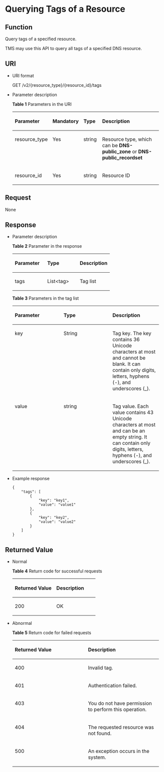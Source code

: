 # Querying Tags of a Resource<a name="EN-US_TOPIC_0094532733"></a>

## Function<a name="section2763065016101"></a>

Query tags of a specified resource.

TMS may use this API to query all tags of a specified DNS resource.

## URI<a name="section53701671161015"></a>

-   URI format

    GET /v2/\{resource\_type\}/\{resource\_id\}/tags

-   Parameter description

    **Table  1**  Parameters in the URI

    <a name="table6099729418149"></a><table><thead align="left"><tr id="en-us_topic_0101702788_row3442661918149"><th class="cellrowborder" valign="top" width="20.380000000000003%" id="mcps1.2.5.1.1"><p id="en-us_topic_0101702788_p3709279118149"><a name="en-us_topic_0101702788_p3709279118149"></a><a name="en-us_topic_0101702788_p3709279118149"></a><strong id="en-us_topic_0101702788_b162774213314533"><a name="en-us_topic_0101702788_b162774213314533"></a><a name="en-us_topic_0101702788_b162774213314533"></a>Parameter</strong></p>
    </th>
    <th class="cellrowborder" valign="top" width="19.439999999999998%" id="mcps1.2.5.1.2"><p id="en-us_topic_0101702788_p5172606218149"><a name="en-us_topic_0101702788_p5172606218149"></a><a name="en-us_topic_0101702788_p5172606218149"></a><strong id="en-us_topic_0101702788_b593421527191713"><a name="en-us_topic_0101702788_b593421527191713"></a><a name="en-us_topic_0101702788_b593421527191713"></a>Mandatory</strong></p>
    </th>
    <th class="cellrowborder" valign="top" width="13.59%" id="mcps1.2.5.1.3"><p id="en-us_topic_0101702788_p2906151418149"><a name="en-us_topic_0101702788_p2906151418149"></a><a name="en-us_topic_0101702788_p2906151418149"></a><strong id="en-us_topic_0101702788_b84235270619112"><a name="en-us_topic_0101702788_b84235270619112"></a><a name="en-us_topic_0101702788_b84235270619112"></a>Type</strong></p>
    </th>
    <th class="cellrowborder" valign="top" width="46.589999999999996%" id="mcps1.2.5.1.4"><p id="en-us_topic_0101702788_p517246718149"><a name="en-us_topic_0101702788_p517246718149"></a><a name="en-us_topic_0101702788_p517246718149"></a><strong id="en-us_topic_0101702788_b842352706112423"><a name="en-us_topic_0101702788_b842352706112423"></a><a name="en-us_topic_0101702788_b842352706112423"></a>Description</strong></p>
    </th>
    </tr>
    </thead>
    <tbody><tr id="en-us_topic_0101702788_row1923936518149"><td class="cellrowborder" valign="top" width="20.380000000000003%" headers="mcps1.2.5.1.1 "><p id="en-us_topic_0101702788_p1488470218149"><a name="en-us_topic_0101702788_p1488470218149"></a><a name="en-us_topic_0101702788_p1488470218149"></a>resource_type</p>
    </td>
    <td class="cellrowborder" valign="top" width="19.439999999999998%" headers="mcps1.2.5.1.2 "><p id="en-us_topic_0101702788_p6481017518149"><a name="en-us_topic_0101702788_p6481017518149"></a><a name="en-us_topic_0101702788_p6481017518149"></a>Yes</p>
    </td>
    <td class="cellrowborder" valign="top" width="13.59%" headers="mcps1.2.5.1.3 "><p id="en-us_topic_0101702788_p1513281718149"><a name="en-us_topic_0101702788_p1513281718149"></a><a name="en-us_topic_0101702788_p1513281718149"></a>string</p>
    </td>
    <td class="cellrowborder" valign="top" width="46.589999999999996%" headers="mcps1.2.5.1.4 "><p id="en-us_topic_0101702788_p1779865118149"><a name="en-us_topic_0101702788_p1779865118149"></a><a name="en-us_topic_0101702788_p1779865118149"></a>Resource type, which can be <strong id="en-us_topic_0101702788_b84235270610339"><a name="en-us_topic_0101702788_b84235270610339"></a><a name="en-us_topic_0101702788_b84235270610339"></a>DNS-public_zone</strong>&nbsp;or&nbsp;<strong id="en-us_topic_0101702788_b84235270610347"><a name="en-us_topic_0101702788_b84235270610347"></a><a name="en-us_topic_0101702788_b84235270610347"></a>DNS-public_recordset</strong></p>
    </td>
    </tr>
    <tr id="en-us_topic_0101702788_row1082100911220"><td class="cellrowborder" valign="top" width="20.380000000000003%" headers="mcps1.2.5.1.1 "><p id="en-us_topic_0101702788_p408654311220"><a name="en-us_topic_0101702788_p408654311220"></a><a name="en-us_topic_0101702788_p408654311220"></a>resource_id</p>
    </td>
    <td class="cellrowborder" valign="top" width="19.439999999999998%" headers="mcps1.2.5.1.2 "><p id="en-us_topic_0101702788_p6257460611220"><a name="en-us_topic_0101702788_p6257460611220"></a><a name="en-us_topic_0101702788_p6257460611220"></a>Yes</p>
    </td>
    <td class="cellrowborder" valign="top" width="13.59%" headers="mcps1.2.5.1.3 "><p id="en-us_topic_0101702788_p3537835811220"><a name="en-us_topic_0101702788_p3537835811220"></a><a name="en-us_topic_0101702788_p3537835811220"></a>string</p>
    </td>
    <td class="cellrowborder" valign="top" width="46.589999999999996%" headers="mcps1.2.5.1.4 "><p id="en-us_topic_0101702788_p4707473411220"><a name="en-us_topic_0101702788_p4707473411220"></a><a name="en-us_topic_0101702788_p4707473411220"></a>Resource ID</p>
    </td>
    </tr>
    </tbody>
    </table>


## Request<a name="section44958995161021"></a>

None

## Response<a name="section40090803161031"></a>

-   Parameter description

    **Table  2**  Parameter in the response

    <a name="table4239867614339"></a><table><thead align="left"><tr id="row4164086314339"><th class="cellrowborder" valign="top" width="33.33333333333333%" id="mcps1.2.4.1.1"><p id="p2298305614339"><a name="p2298305614339"></a><a name="p2298305614339"></a><strong id="b162774213314533"><a name="b162774213314533"></a><a name="b162774213314533"></a>Parameter</strong></p>
    </th>
    <th class="cellrowborder" valign="top" width="33.33333333333333%" id="mcps1.2.4.1.2"><p id="p4968821114339"><a name="p4968821114339"></a><a name="p4968821114339"></a><strong id="b84235270619112"><a name="b84235270619112"></a><a name="b84235270619112"></a>Type</strong></p>
    </th>
    <th class="cellrowborder" valign="top" width="33.33333333333333%" id="mcps1.2.4.1.3"><p id="p6532219214339"><a name="p6532219214339"></a><a name="p6532219214339"></a><strong id="b842352706112423"><a name="b842352706112423"></a><a name="b842352706112423"></a>Description</strong></p>
    </th>
    </tr>
    </thead>
    <tbody><tr id="row5102881914339"><td class="cellrowborder" valign="top" width="33.33333333333333%" headers="mcps1.2.4.1.1 "><p id="p3969365514339"><a name="p3969365514339"></a><a name="p3969365514339"></a>tags</p>
    </td>
    <td class="cellrowborder" valign="top" width="33.33333333333333%" headers="mcps1.2.4.1.2 "><p id="p41141022143341"><a name="p41141022143341"></a><a name="p41141022143341"></a>List&lt;tag&gt;</p>
    </td>
    <td class="cellrowborder" valign="top" width="33.33333333333333%" headers="mcps1.2.4.1.3 "><p id="p4768081314339"><a name="p4768081314339"></a><a name="p4768081314339"></a>Tag list</p>
    </td>
    </tr>
    </tbody>
    </table>

    **Table  3**  Parameters in the tag list

    <a name="table44639169143435"></a><table><thead align="left"><tr id="row42700170143435"><th class="cellrowborder" valign="top" width="33.33333333333333%" id="mcps1.2.4.1.1"><p id="p57020104143435"><a name="p57020104143435"></a><a name="p57020104143435"></a><strong id="b912578598"><a name="b912578598"></a><a name="b912578598"></a>Parameter</strong></p>
    </th>
    <th class="cellrowborder" valign="top" width="33.33333333333333%" id="mcps1.2.4.1.2"><p id="p55225708143435"><a name="p55225708143435"></a><a name="p55225708143435"></a><strong id="b780001266"><a name="b780001266"></a><a name="b780001266"></a>Type</strong></p>
    </th>
    <th class="cellrowborder" valign="top" width="33.33333333333333%" id="mcps1.2.4.1.3"><p id="p44097393143435"><a name="p44097393143435"></a><a name="p44097393143435"></a><strong id="b1184031127"><a name="b1184031127"></a><a name="b1184031127"></a>Description</strong></p>
    </th>
    </tr>
    </thead>
    <tbody><tr id="row61332223143435"><td class="cellrowborder" valign="top" width="33.33333333333333%" headers="mcps1.2.4.1.1 "><p id="p1854200143435"><a name="p1854200143435"></a><a name="p1854200143435"></a>key</p>
    </td>
    <td class="cellrowborder" valign="top" width="33.33333333333333%" headers="mcps1.2.4.1.2 "><p id="p15972517143435"><a name="p15972517143435"></a><a name="p15972517143435"></a>String</p>
    </td>
    <td class="cellrowborder" valign="top" width="33.33333333333333%" headers="mcps1.2.4.1.3 "><p id="p65896092182816"><a name="p65896092182816"></a><a name="p65896092182816"></a>Tag key. The key contains 36 Unicode characters at most and cannot be blank. It can contain only digits, letters, hyphens (-), and underscores (_).</p>
    </td>
    </tr>
    <tr id="row34131946143435"><td class="cellrowborder" valign="top" width="33.33333333333333%" headers="mcps1.2.4.1.1 "><p id="p13224233143435"><a name="p13224233143435"></a><a name="p13224233143435"></a>value</p>
    </td>
    <td class="cellrowborder" valign="top" width="33.33333333333333%" headers="mcps1.2.4.1.2 "><p id="p64529977143435"><a name="p64529977143435"></a><a name="p64529977143435"></a>string</p>
    </td>
    <td class="cellrowborder" valign="top" width="33.33333333333333%" headers="mcps1.2.4.1.3 "><p id="p55413571182816"><a name="p55413571182816"></a><a name="p55413571182816"></a>Tag value. Each value contains 43 Unicode characters at most and can be an empty string. It can contain only digits, letters, hyphens (-), and underscores (_).</p>
    </td>
    </tr>
    </tbody>
    </table>

-   Example response

    ```
    {
        "tags": [
            {
                "key": "key1", 
                "value": "value1"
            }, 
            {
                "key": "key2", 
                "value": "value2"
            }
        ]
    }
    ```


## **Returned Value**<a name="section42637797161043"></a>

-   Normal

    **Table  4**  Return code for successful requests

    <a name="table47366596113822"></a><table><thead align="left"><tr id="row16575017113822"><th class="cellrowborder" valign="top" width="50%" id="mcps1.2.3.1.1"><p id="p3591919113822"><a name="p3591919113822"></a><a name="p3591919113822"></a><strong id="b1230056238"><a name="b1230056238"></a><a name="b1230056238"></a>Returned Value</strong></p>
    </th>
    <th class="cellrowborder" valign="top" width="50%" id="mcps1.2.3.1.2"><p id="p22510062113822"><a name="p22510062113822"></a><a name="p22510062113822"></a><strong id="b1786624219"><a name="b1786624219"></a><a name="b1786624219"></a>Description</strong></p>
    </th>
    </tr>
    </thead>
    <tbody><tr id="row1263974113822"><td class="cellrowborder" valign="top" width="50%" headers="mcps1.2.3.1.1 "><p id="p35273032113822"><a name="p35273032113822"></a><a name="p35273032113822"></a>200</p>
    </td>
    <td class="cellrowborder" valign="top" width="50%" headers="mcps1.2.3.1.2 "><p id="p60003820113839"><a name="p60003820113839"></a><a name="p60003820113839"></a>OK</p>
    </td>
    </tr>
    </tbody>
    </table>

-   Abnormal

    **Table  5**  Return code for failed requests

    <a name="table31052520113920"></a><table><thead align="left"><tr id="row42912532113920"><th class="cellrowborder" valign="top" width="50%" id="mcps1.2.3.1.1"><p id="p10505615113920"><a name="p10505615113920"></a><a name="p10505615113920"></a><strong id="b1828760291"><a name="b1828760291"></a><a name="b1828760291"></a>Returned Value</strong></p>
    </th>
    <th class="cellrowborder" valign="top" width="50%" id="mcps1.2.3.1.2"><p id="p45648486113920"><a name="p45648486113920"></a><a name="p45648486113920"></a><strong id="b1553737722"><a name="b1553737722"></a><a name="b1553737722"></a>Description</strong></p>
    </th>
    </tr>
    </thead>
    <tbody><tr id="row8183193113920"><td class="cellrowborder" valign="top" width="50%" headers="mcps1.2.3.1.1 "><p id="p58858900113920"><a name="p58858900113920"></a><a name="p58858900113920"></a>400</p>
    </td>
    <td class="cellrowborder" valign="top" width="50%" headers="mcps1.2.3.1.2 "><p id="p38508836113951"><a name="p38508836113951"></a><a name="p38508836113951"></a>Invalid tag.</p>
    </td>
    </tr>
    <tr id="row25574142113920"><td class="cellrowborder" valign="top" width="50%" headers="mcps1.2.3.1.1 "><p id="p58239591113920"><a name="p58239591113920"></a><a name="p58239591113920"></a>401</p>
    </td>
    <td class="cellrowborder" valign="top" width="50%" headers="mcps1.2.3.1.2 "><p id="p8590733113958"><a name="p8590733113958"></a><a name="p8590733113958"></a>Authentication failed.</p>
    </td>
    </tr>
    <tr id="row43859803113920"><td class="cellrowborder" valign="top" width="50%" headers="mcps1.2.3.1.1 "><p id="p62983180113920"><a name="p62983180113920"></a><a name="p62983180113920"></a>403</p>
    </td>
    <td class="cellrowborder" valign="top" width="50%" headers="mcps1.2.3.1.2 "><p id="p2321538211404"><a name="p2321538211404"></a><a name="p2321538211404"></a>You do not have permission to perform this operation.</p>
    </td>
    </tr>
    <tr id="row12275951113920"><td class="cellrowborder" valign="top" width="50%" headers="mcps1.2.3.1.1 "><p id="p54827987113920"><a name="p54827987113920"></a><a name="p54827987113920"></a>404</p>
    </td>
    <td class="cellrowborder" valign="top" width="50%" headers="mcps1.2.3.1.2 "><p id="p59477271114010"><a name="p59477271114010"></a><a name="p59477271114010"></a>The requested resource was not found.</p>
    </td>
    </tr>
    <tr id="row39828478113920"><td class="cellrowborder" valign="top" width="50%" headers="mcps1.2.3.1.1 "><p id="p4881294113920"><a name="p4881294113920"></a><a name="p4881294113920"></a>500</p>
    </td>
    <td class="cellrowborder" valign="top" width="50%" headers="mcps1.2.3.1.2 "><p id="p52714557114015"><a name="p52714557114015"></a><a name="p52714557114015"></a>An exception occurs in the system.</p>
    </td>
    </tr>
    </tbody>
    </table>


